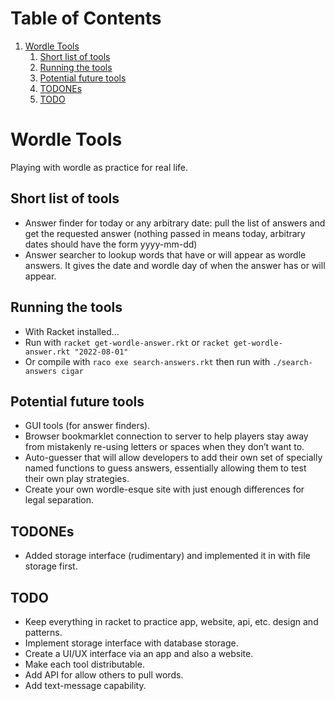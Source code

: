 
# Table of Contents

1.  [Wordle Tools](#orgdb9d435)
    1.  [Short list of tools](#org408a42c)
    2.  [Running the tools](#orgfa4f59d)
    3.  [Potential future tools](#orgbd03d2b)
    4.  [TODONEs](#orgbd3ba5f)
    5.  [TODO](#org161264f)



<a id="orgdb9d435"></a>

# Wordle Tools

Playing with wordle as practice for real life.


<a id="org408a42c"></a>

## Short list of tools

-   Answer finder for <span class="underline">today</span> or any arbitrary date: pull the list of answers and get the requested answer (nothing passed in means <span class="underline">today</span>, arbitrary dates should have the form yyyy-mm-dd)
-   Answer searcher to lookup words that have or will appear as wordle answers. It gives the date and wordle day of when the answer has or will appear.


<a id="orgfa4f59d"></a>

## Running the tools

-   With Racket installed&#x2026;
-   Run with
    `racket get-wordle-answer.rkt`
    or
    `racket get-wordle-answer.rkt "2022-08-01"`
-   Or compile with `raco exe search-answers.rkt` then run with `./search-answers cigar`


<a id="orgbd03d2b"></a>

## Potential future tools

-   GUI tools (for answer finders).
-   Browser bookmarklet connection to server to help players stay away from mistakenly re-using letters or spaces when they don&rsquo;t want to.
-   Auto-guesser that will allow developers to add their own set of specially named functions to guess answers, essentially allowing them to test their own play strategies.
-   Create your own wordle-esque site with just enough differences for legal separation.


<a id="orgbd3ba5f"></a>

## TODONEs

-   Added storage interface (rudimentary) and implemented it in with file storage first.


<a id="org161264f"></a>

## TODO

-   Keep everything in racket to practice app, website, api, etc. design and patterns.
-   Implement storage interface with database storage.
-   Create a UI/UX interface via an app and also a website.
-   Make each tool distributable.
-   Add API for allow others to pull words.
-   Add text-message capability.

